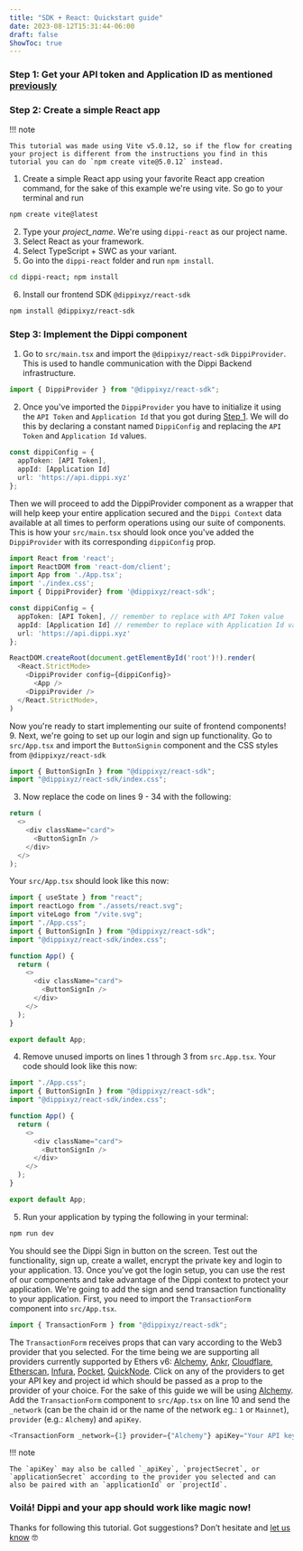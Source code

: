 ```yaml
---
title: "SDK + React: Quickstart guide"
date: 2023-08-12T15:31:44-06:00
draft: false
ShowToc: true
---
```


### Step 1: Get your API token and Application ID as mentioned [previously](../Base_SDK/sdk_react.md#step-1-getting-your-api-token-and-application-id)

### Step 2: Create a simple React app

!!! note

    This tutorial was made using Vite v5.0.12, so if the flow for creating your project is different from the instructions you find in this tutorial you can do `npm create vite@5.0.12` instead.

1. Create a simple React app using your favorite React app creation command, for the sake of this example we're using vite. So go to your terminal and run
  ```bash
  npm create vite@latest
  ```
2. Type your _project_name_. We're using `dippi-react` as our project name. 
3. Select React as your framework. 
4. Select TypeScript + SWC as your variant. 
5. Go into the `dippi-react` folder and run `npm install`.
```bash
cd dippi-react; npm install
```
6. Install our frontend SDK `@dippixyz/react-sdk`
  ```bash
  npm install @dippixyz/react-sdk
  ```

### Step 3: Implement the Dippi component

1. Go to `src/main.tsx` and import the `@dippixyz/react-sdk` `DippiProvider`. This is used to handle communication with the Dippi Backend infrastructure.
  ```typescript
  import { DippiProvider } from "@dippixyz/react-sdk";
  ```
2. Once you've imported the `DippiProvider` you have to initialize it using the `API Token` and `Application Id` that you got during [Step 1](#step-1-getting-your-api-token-and-application-id). We will do this by declaring a constant named `DippiConfig` and replacing the `API Token` and `Application Id` values.
  ```typescript
  const dippiConfig = {
    appToken: [API Token],
    appId: [Application Id]
    url: 'https://api.dippi.xyz'
  };
  ```
  Then we will proceed to add the DippiProvider component as a wrapper that will help keep your entire application secured and the `Dippi Context` data available at all times to perform operations using our suite of components. This is how your `src/main.tsx` should look once you've added the `DippiProvider` with its corresponding `dippiConfig` prop.
  ```typescript
  import React from 'react';
  import ReactDOM from 'react-dom/client';
  import App from './App.tsx';
  import './index.css';
  import { DippiProvider} from '@dippixyz/react-sdk';

  const dippiConfig = {
    appToken: [API Token], // remember to replace with API Token value
    appId: [Application Id] // remember to replace with Application Id value
    url: 'https://api.dippi.xyz'
  };

  ReactDOM.createRoot(document.getElementById('root')!).render(
    <React.StrictMode>
      <DippiProvider config={dippiConfig}>
        <App />
      <DippiProvider />
    </React.StrictMode>,
  )
  ```
  Now you're ready to start implementing our suite of frontend components! 9. Next, we're going to set up our login and sign up functionality. Go to `src/App.tsx` and import the `ButtonSignin` component and the CSS styles from `@dippixyz/react-sdk`
  ```typescript
  import { ButtonSignIn } from "@dippixyz/react-sdk";
  import "@dippixyz/react-sdk/index.css";
  ```
3. Now replace the code on lines 9 - 34 with the following:
  ```typescript
  return (
    <>
      <div className="card">
        <ButtonSignIn />
      </div>
    </>
  );
  ```
  Your `src/App.tsx` should look like this now:
  ```typescript
  import { useState } from "react";
  import reactLogo from "./assets/react.svg";
  import viteLogo from "/vite.svg";
  import "./App.css";
  import { ButtonSignIn } from "@dippixyz/react-sdk";
  import "@dippixyz/react-sdk/index.css";

  function App() {
    return (
      <>
        <div className="card">
          <ButtonSignIn />
        </div>
      </>
    );
  }

  export default App;
  ```
4. Remove unused imports on lines 1 through 3 from `src.App.tsx`. Your code should look like this now:
  ```typescript
  import "./App.css";
  import { ButtonSignIn } from "@dippixyz/react-sdk";
  import "@dippixyz/react-sdk/index.css";

  function App() {
    return (
      <>
        <div className="card">
          <ButtonSignIn />
        </div>
      </>
    );
  }

  export default App;
  ```
5. Run your application by typing the following in your terminal:
  ```bash
  npm run dev
  ```
  You should see the Dippi Sign in button on the screen. Test out the functionality, sign up, create a wallet, encrypt the private key and login to your application. 13. Once you've got the login setup, you can use the rest of our components and take advantage of the Dippi context to protect your application. We're going to add the sign and send transaction functionality to your application. First, you need to import the `TransactionForm` component into `src/App.tsx`.
  ```typescript
  import { TransactionForm } from "@dippixyz/react-sdk";
  ```
  The `TransactionForm` receives props that can vary according to the Web3 provider that you selected. For the time being we are supporting all providers currently supported by Ethers v6: [Alchemy](https://www.alchemy.com/), [Ankr](https://www.ankr.com/), [Cloudflare](https://www.cloudflare.com/application-services/products/web3/), [Etherscan](https://etherscan.io/register), [Infura](https://www.infura.io/), [Pocket](https://www.pokt.network/), [QuickNode](https://www.quicknode.com/).
  Click on any of the providers to get your API key and project id which should be passed as a prop to the provider of your choice. For the sake of this guide we will be using [Alchemy](https://www.alchemy.com/).
  Add the `TransactionForm` component to `src/App.tsx` on line 10 and send the `_network` (can be the chain id or the name of the network eg.: `1` or `Mainnet`), `provider` (e.g.: `Alchemy`) and `apiKey`.
  ```typescript
  <TransactionForm _network={1} provider={"Alchemy"} apiKey="Your API key" />
  ```
!!! note 

    The `apiKey` may also be called `_apiKey`, `projectSecret`, or `applicationSecret` according to the provider you selected and can also be paired with an `applicationId` or `projectId`.

### Voilá! Dippi and your app should work like magic now!

Thanks for following this tutorial. Got suggestions? Don’t hesitate and [let us know](mail:hello@dippi.xyz) 🤓
